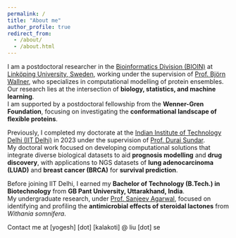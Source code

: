 ```yaml
---
permalink: /
title: "About me"
author_profile: true
redirect_from: 
  - /about/
  - /about.html
---
```


I am a postdoctoral researcher in the [Bioinformatics Division (BIOIN)](https://liu.se/en/organisation/liu/ifm/bioin) at [Linköping University, Sweden](https://liu.se/), working under the supervision of [Prof. Björn Wallner](https://liu.se/en/employee/bjowa51), who specializes in computational modelling of protein ensembles. Our research lies at the intersection of **biology, statistics, and machine learning**.  
I am supported by a postdoctoral fellowship from the **Wenner-Gren Foundation**, focusing on investigating the **conformational landscape of flexible proteins**.

Previously, I completed my doctorate at the [Indian Institute of Technology Delhi (IIT Delhi)](https://home.iitd.ac.in/) in 2023 under the supervision of [Prof. Durai Sundar](https://web.iitd.ac.in/~sundar/index.html).  
My doctoral work focused on developing computational solutions that integrate diverse biological datasets to aid **prognosis modelling** and **drug discovery**, with applications to NGS datasets of **lung adenocarcinoma (LUAD)** and **breast cancer (BRCA)** for **survival prediction**.

Before joining IIT Delhi, I earned my **Bachelor of Technology (B.Tech.) in Biotechnology** from **GB Pant University, Uttarakhand, India**.  
My undergraduate research, under [Prof. Sanjeev Agarwal](https://gbpuat.ac.in/colleges/CBSH/D1/sanjeev_profile.html), focused on identifying and profiling the **antimicrobial effects of steroidal lactones** from *Withania somnifera*.


Contact me at [yogesh] [dot] [kalakoti] @ liu [dot] se
